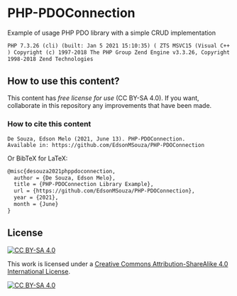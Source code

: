 # PHP-PDOConnection
Example of usage PHP PDO library with a simple CRUD implementation

```html
PHP 7.3.26 (cli) (built: Jan 5 2021 15:10:35) ( ZTS MSVC15 (Visual C++ 2017) x64
) Copyright (c) 1997-2018 The PHP Group Zend Engine v3.3.26, Copyright (c)
1998-2018 Zend Technologies
```

## How to use this content?

This content has _free license for use_ (CC BY-SA 4.0).
If you want, collaborate in this repository any improvements that have been made.

### How to cite this content

```
De Souza, Edson Melo (2021, June 13). PHP-PDOConnection.
Available in: https://github.com/EdsonMSouza/PHP-PDOConnection
```

Or BibTeX for LaTeX:

```latex
@misc{desouza2021phppdoconnection,
  author = {De Souza, Edson Melo},
  title = {PHP-PDOConnection Library Example},
  url = {https://github.com/EdsonMSouza/PHP-PDOConnection},
  year = {2021},
  month = {June}
}
```

## License

[![CC BY-SA 4.0][cc-by-sa-shield]][cc-by-sa]

This work is licensed under a 
[Creative Commons Attribution-ShareAlike 4.0 International License][cc-by-sa].

[![CC BY-SA 4.0][cc-by-sa-image]][cc-by-sa]

[cc-by-sa]: http://creativecommons.org/licenses/by-sa/4.0/
[cc-by-sa-image]: https://licensebuttons.net/l/by-sa/4.0/88x31.png
[cc-by-sa-shield]: https://img.shields.io/badge/License-CC%20BY--SA%204.0-lightgrey.svg
